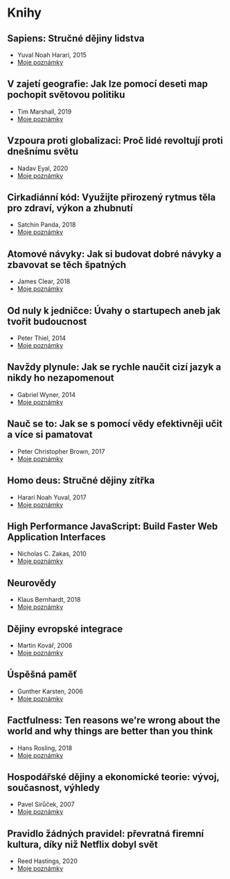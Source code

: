 # Knihy

## Sapiens: Stručné dějiny lidstva 
* Yuval Noah Harari, 2015
* [Moje poznámky](https://github.com/JakubMrozek/knihy/blob/main/sapiens.md)

## V zajetí geografie: Jak lze pomocí deseti map pochopit světovou politiku
* Tim Marshall, 2019
* [Moje poznámky](https://github.com/JakubMrozek/knihy/blob/main/v-zajeti-geografie.md)

## Vzpoura proti globalizaci: Proč lidé revoltují proti dnešnímu světu
* Nadav Eyal, 2020
* [Moje poznámky](https://github.com/JakubMrozek/knihy/blob/main/vzpoura-proti-globalizaci.md)

## Cirkadiánní kód: Využijte přirozený rytmus těla pro zdraví, výkon a zhubnutí
* Satchin Panda, 2018
* [Moje poznámky](https://github.com/JakubMrozek/knihy/blob/main/cirkadianni-kod.md)

## Atomové návyky: Jak si budovat dobré návyky a zbavovat se těch špatných
* James Clear, 2018
* [Moje poznámky](https://github.com/JakubMrozek/knihy/blob/main/atomove-navyky.md)

## Od nuly k jedničce: Úvahy o startupech aneb jak tvořit budoucnost
* Peter Thiel, 2014
* [Moje poznámky](https://github.com/JakubMrozek/knihy/blob/main/od-nuly-k-jednicce.md)

## Navždy plynule: Jak se rychle naučit cizí jazyk a nikdy ho nezapomenout 
* Gabriel Wyner, 2014
* [Moje poznámky](https://github.com/JakubMrozek/knihy/blob/main/navzdy-plynule.md)

## Nauč se to: Jak se s pomocí vědy efektivněji učit a více si pamatovat
* Peter Christopher Brown, 2017
* [Moje poznámky](https://github.com/JakubMrozek/knihy/blob/main/nauc-se-to.md)

## Homo deus: Stručné dějiny zítřka
* Harari Noah Yuval, 2017
* [Moje poznámky](https://github.com/JakubMrozek/knihy/blob/main/homo-deus.md)

##  High Performance JavaScript: Build Faster Web Application Interfaces
* Nicholas C. Zakas, 2010
* [Moje poznámky](https://github.com/JakubMrozek/knihy/blob/main/high-performance-javaScript.md)

## Neurovědy 
* Klaus Bernhardt, 2018
* [Moje poznámky](https://github.com/JakubMrozek/knihy/blob/main/neurovedy.md)

## Dějiny evropské integrace
* Martin Kovář, 2006
* [Moje poznámky](https://github.com/JakubMrozek/knihy/blob/main/dejiny-evropske-integrace.md)

## Úspěšná paměť 
* Gunther Karsten, 2006
* [Moje poznámky](https://github.com/JakubMrozek/knihy/blob/main/uspesna-pamet.md)

## Factfulness: Ten reasons we're wrong about the world and why things are better than you think 
* Hans Rosling, 2018
* [Moje poznámky](https://github.com/JakubMrozek/knihy/blob/main/factfulness.md)

## Hospodářské dějiny a ekonomické teorie: vývoj, současnost, výhledy 
* Pavel Sirůček, 2007
* [Moje poznámky](https://github.com/JakubMrozek/knihy/blob/main/hospodarske-dejiny-a-ekonomicke-teorie.md)

## Pravidlo žádných pravidel: převratná firemní kultura, díky niž Netflix dobyl svět
* Reed Hastings, 2020
* [Moje poznámky](https://github.com/JakubMrozek/knihy/blob/main/pravidlo-zadnych-pravidel.md)
